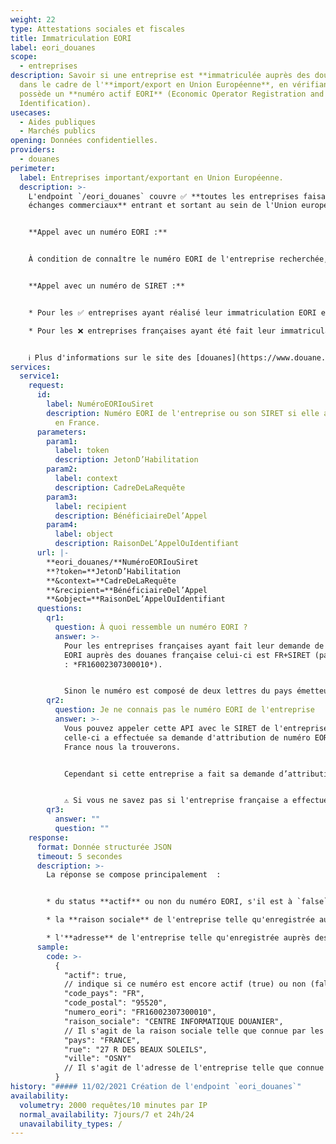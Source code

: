 ```yaml
---
weight: 22
type: Attestations sociales et fiscales
title: Immatriculation EORI
label: eori_douanes
scope:
  - entreprises
description: Savoir si une entreprise est **immatriculée auprès des douanes**
  dans le cadre de l'**import/export en Union Européenne**, en vérifiant si elle
  possède un **numéro actif EORI** (Economic Operator Registration and
  Identification).
usecases:
  - Aides publiques
  - Marchés publics
opening: Données confidentielles.
providers:
  - douanes
perimeter:
  label: Entreprises important/exportant en Union Européenne.
  description: >-
    L'endpoint `/eori_douanes` couvre ✅ **toutes les entreprises faisant des
    échanges commerciaux** entrant et sortant au sein de l'Union européenne.


    **Appel avec un numéro EORI :**


    À condition de connaître le numéro EORI de l'entreprise recherchée, vous pouvez accéder au statut de l'immatriculation de ✅ toutes les entreprises de la base des douanes.


    **Appel avec un numéro de SIRET :**


    * Pour les ✅ entreprises ayant réalisé leur immatriculation EORI en France, vous pouvez utiliser le numéro de SIRET comme paramètre d'appel.

    * Pour les ❌ entreprises françaises ayant été fait leur immatriculation EORI dans un autre pays européen ; l'appel par SIRET ne fonctionne pas, et vous renverra toujours un négatif, même si l'entreprise possède un numéro EORI actif.


    ℹ️ Plus d'informations sur le site des [douanes](https://www.douane.gouv.fr/fiche/numero-eori-economic-operator-registration-and-identification) ou sur le site de l'[Union Européenne](https://ec.europa.eu/taxation_customs/business/customs-procedures/general-overview/economic-operators-registration-identification-number-eori_fr).
services:
  service1:
    request:
      id:
        label: NuméroEORIouSiret
        description: Numéro EORI de l'entreprise ou son SIRET si elle a été immatriculée
          en France.
      parameters:
        param1:
          label: token
          description: JetonD’Habilitation
        param2:
          label: context
          description: CadreDeLaRequête
        param3:
          label: recipient
          description: BénéficiaireDel’Appel
        param4:
          label: object
          description: RaisonDeL’AppelOuIdentifiant
      url: |-
        **eori_douanes/**NuméroEORIouSiret
        **?token=**JetonD’Habilitation
        **&context=**CadreDeLaRequête
        **&recipient=**BénéficiaireDel’Appel
        **&object=**RaisonDeL’AppelOuIdentifiant
      questions:
        qr1:
          question: À quoi ressemble un numéro EORI ?
          answer: >-
            Pour les entreprises françaises ayant fait leur demande de numéro
            EORI auprès des douanes française celui-ci est FR+SIRET (par exemple
            : *FR16002307300010*).


            Sinon le numéro est composé de deux lettres du pays émetteur suivi d'un code ou d’un numéro unique dans cet État membre (par exemple : *ES12345678*).
        qr2:
          question: Je ne connais pas le numéro EORI de l'entreprise
          answer: >-
            Vous pouvez appeler cette API avec le SIRET de l'entreprise, si
            celle-ci a effectuée sa demande d'attribution de numéro EORI en
            France nous la trouverons.


            Cependant si cette entreprise a fait sa demande d’attribution de numéro EORI dans un autre pays membre de l'Union Européenne, il vous faudra demander ce numéro directement à l'entreprise. Il n'existe aucun moyen de trouver ce numéro.


            ⚠️ Si vous ne savez pas si l'entreprise française a effectué son immatriculation en France, une réponse négative de l'endpoint peut être un faux négatif.
        qr3:
          answer: ""
          question: ""
    response:
      format: Donnée structurée JSON
      timeout: 5 secondes
      description: >-
        La réponse se compose principalement  :


        * du status **actif** ou non du numéro EORI, s'il est à `false` cette entreprise n'est plus autorisée à importer ou exporter en Union Européenne ;

        * la **raison sociale** de l'entreprise telle qu'enregistrée auprès des douanes ;

        * l'**adresse** de l'entreprise telle qu'enregistrée auprès des douanes, c'est une information importante quand l'entreprise est étrangère.
      sample:
        code: >-
          {
            "actif": true,
            // indique si ce numéro est encore actif (true) ou non (false)
            "code_pays": "FR",
            "code_postal": "95520",
            "numero_eori": "FR16002307300010",
            "raison_sociale": "CENTRE INFORMATIQUE DOUANIER",
            // Il s'agit de la raison sociale telle que connue par les douanes.
            "pays": "FRANCE",
            "rue": "27 R DES BEAUX SOLEILS",
            "ville": "OSNY"
            // Il s'agit de l'adresse de l'entreprise telle que connue par les douanes.
          }
history: "##### 11/02/2021 Création de l'endpoint `eori_douanes`"
availability:
  volumetry: 2000 requêtes/10 minutes par IP
  normal_availability: 7jours/7 et 24h/24
  unavailability_types: /
---
```

